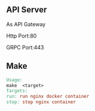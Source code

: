 ## API Server

As API Gateway

Http  Port:80

GRPC Port:443

## Make

```makefile
Usage:
make  <target>
Targets:
run: run nginx docker container
stop: stop nginx container
```
